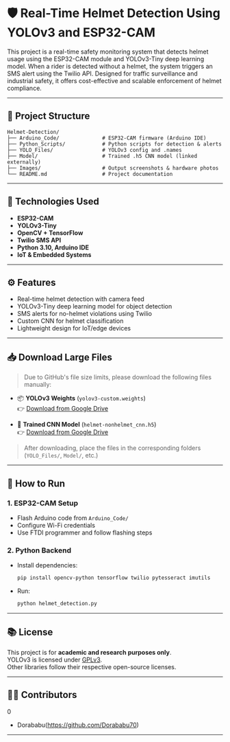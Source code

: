 
# 🛡️ Real-Time Helmet Detection Using YOLOv3 and ESP32-CAM

This project is a real-time safety monitoring system that detects helmet usage using the ESP32-CAM module and YOLOv3-Tiny deep learning model. When a rider is detected without a helmet, the system triggers an SMS alert using the Twilio API. Designed for traffic surveillance and industrial safety, it offers cost-effective and scalable enforcement of helmet compliance.

---

## 📂 Project Structure

```
Helmet-Detection/
├── Arduino_Code/              # ESP32-CAM firmware (Arduino IDE)
├── Python_Scripts/            # Python scripts for detection & alerts
├── YOLO_Files/                # YOLOv3 config and .names
├── Model/                     # Trained .h5 CNN model (linked externally)
├── Images/                    # Output screenshots & hardware photos
└── README.md                  # Project documentation
```

---

## 🔧 Technologies Used

- **ESP32-CAM**
- **YOLOv3-Tiny**
- **OpenCV + TensorFlow**
- **Twilio SMS API**
- **Python 3.10, Arduino IDE**
- **IoT & Embedded Systems**

---

## ⚙️ Features

- Real-time helmet detection with camera feed
- YOLOv3-Tiny deep learning model for object detection
- SMS alerts for no-helmet violations using Twilio
- Custom CNN for helmet classification
- Lightweight design for IoT/edge devices

---

## 📥 Download Large Files

> Due to GitHub's file size limits, please download the following files manually:

- 📦 **YOLOv3 Weights** (`yolov3-custom.weights`)  
  👉 [Download from Google Drive](https://drive.google.com/file/d/1I3br6Ih83ATBshdZFcP1cBkZjEj0Ol6U/view?usp=drive_link)

- 🧠 **Trained CNN Model** (`helmet-nonhelmet_cnn.h5`)  
  👉 [Download from Google Drive](hhttps://drive.google.com/file/d/1COHGucmS21SA0EvPnPBTl613lZeJsSxi/view?usp=drive_link)

> After downloading, place the files in the corresponding folders (`YOLO_Files/`, `Model/`, etc.)

---

## 🚀 How to Run

### 1. **ESP32-CAM Setup**
- Flash Arduino code from `Arduino_Code/`
- Configure Wi-Fi credentials
- Use FTDI programmer and follow flashing steps

### 2. **Python Backend**
- Install dependencies:  
  ```bash
  pip install opencv-python tensorflow twilio pytesseract imutils
  ```
- Run:  
  ```bash
  python helmet_detection.py
  ```
---

## 📚 License

This project is for **academic and research purposes only**.  
YOLOv3 is licensed under [GPLv3](https://www.gnu.org/licenses/gpl-3.0.html).  
Other libraries follow their respective open-source licenses.

---

## 👨‍💻 Contributors
0
- Dorababu(https://github.com/Dorababu70)

---
